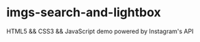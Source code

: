# imgs-search-and-lightbox
HTML5 &amp;&amp; CSS3 &amp;&amp; JavaScript demo powered by Instagram's API
